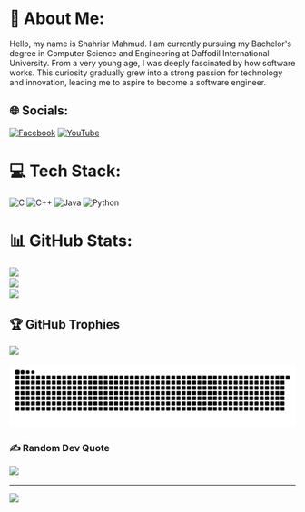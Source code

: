 # 💫 About Me:
Hello, my name is Shahriar Mahmud. I am currently pursuing my Bachelor's degree in Computer Science and Engineering at Daffodil International University. From a very young age, I was deeply fascinated by how software works. This curiosity gradually grew into a strong passion for technology and innovation, leading me to aspire to become a software engineer.


## 🌐 Socials:
[![Facebook](https://img.shields.io/badge/Facebook-%231877F2.svg?logo=Facebook&logoColor=white)](https://facebook.com/https://www.facebook.com/shahriar.mahmud227?rdid=xaHHQHkAOYnCZ5Tw&share_url=https%3A%2F%2Fwww.facebook.com%2Fshare%2F1J5ymntMEt%2F#) [![YouTube](https://img.shields.io/badge/YouTube-%23FF0000.svg?logo=YouTube&logoColor=white)](https://youtube.com/@https://www.youtube.com/@shahriarmahmud6031) 

# 💻 Tech Stack:
![C](https://img.shields.io/badge/c-%2300599C.svg?style=for-the-badge&logo=c&logoColor=white) ![C++](https://img.shields.io/badge/c++-%2300599C.svg?style=for-the-badge&logo=c%2B%2B&logoColor=white) ![Java](https://img.shields.io/badge/java-%23ED8B00.svg?style=for-the-badge&logo=openjdk&logoColor=white) ![Python](https://img.shields.io/badge/python-3670A0?style=for-the-badge&logo=python&logoColor=ffdd54)
# 📊 GitHub Stats:
![](https://github-readme-stats.vercel.app/api?username=shahriar64&theme=dark&hide_border=false&include_all_commits=false&count_private=false)<br/>
![](https://nirzak-streak-stats.vercel.app/?user=shahriar64&theme=dark&hide_border=false)<br/>
![](https://github-readme-stats.vercel.app/api/top-langs/?username=shahriar64&theme=dark&hide_border=false&include_all_commits=false&count_private=false&layout=compact)

## 🏆 GitHub Trophies
![](https://github-profile-trophy.vercel.app/?username=shahriar64&theme=radical&no-frame=false&no-bg=true&margin-w=4)

![snake gif](https://github.com/shahriar64/shahriar64/blob/output/github-snake-dark.svg)

### ✍️ Random Dev Quote
![](https://quotes-github-readme.vercel.app/api?type=horizontal&theme=radical)

---
[![](https://visitcount.itsvg.in/api?id=shahriar64&icon=0&color=0)](https://visitcount.itsvg.in)

<!-- Proudly created with GPRM ( https://gprm.itsvg.in ) -->



